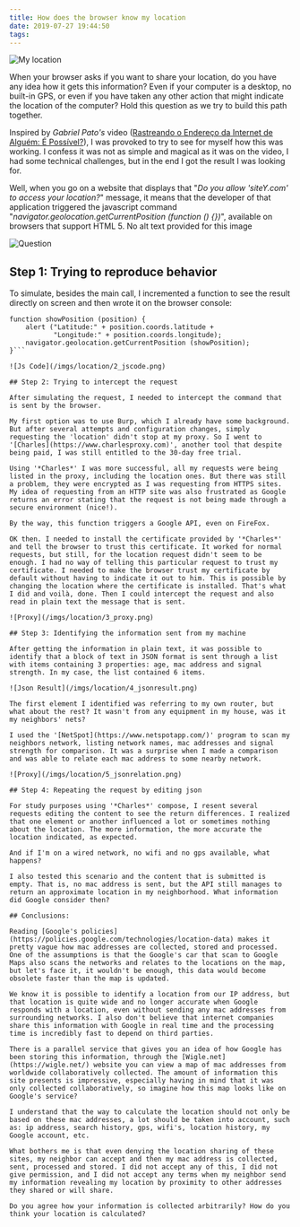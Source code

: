 ```yaml
---
title: How does the browser know my location
date: 2019-07-27 19:44:50
tags:
---
```

![My location](/imgs/location/banner.jfif)

When your browser asks if you want to share your location, do you have any idea how it gets this information? Even if your computer is a desktop, no built-in GPS, or even if you have taken any other action that might indicate the location of the computer? Hold this question as we try to build this path together.

Inspired by *Gabriel Pato's* video ([Rastreando o Endereço da Internet de Alguém: É Possível?](https://www.youtube.com/watch?v=6WZox0-Tc3k&feature=youtu.be)), I was provoked to try to see for myself how this was working. I confess it was not as simple and magical as it was on the video, I had some technical challenges, but in the end I got the result I was looking for.

Well, when you go on a website that displays that "*Do you allow 'siteY.com' to access your location?*" message, it means that the developer of that application triggered the javascript command "*navigator.geolocation.getCurrentPosition (function () {})*", available on browsers that support HTML 5.
No alt text provided for this image

![Question](/imgs/location/1_question.png)

## Step 1: Trying to reproduce behavior

To simulate, besides the main call, I incremented a function to see the result directly on screen and then wrote it on the browser console:

```
function showPosition (position) {
    alert ("Latitude:" + position.coords.latitude + 
           "Longitude:" + position.coords.longitude);
    navigator.geolocation.getCurrentPosition (showPosition);
}```

![Js Code](/imgs/location/2_jscode.png)

## Step 2: Trying to intercept the request

After simulating the request, I needed to intercept the command that is sent by the browser.

My first option was to use Burp, which I already have some background. But after several attempts and configuration changes, simply requesting the 'location' didn't stop at my proxy. So I went to '[Charles](https://www.charlesproxy.com)', another tool that despite being paid, I was still entitled to the 30-day free trial.

Using '*Charles*' I was more successful, all my requests were being listed in the proxy, including the location ones. But there was still a problem, they were encrypted as I was requesting from HTTPS sites. My idea of requesting from an HTTP site was also frustrated as Google returns an error stating that the request is not being made through a secure environment (nice!).

By the way, this function triggers a Google API, even on FireFox.

OK then. I needed to install the certificate provided by '*Charles*' and tell the browser to trust this certificate. It worked for normal requests, but still, for the location request didn't seem to be enough. I had no way of telling this particular request to trust my certificate. I needed to make the browser trust my certificate by default without having to indicate it out to him. This is possible by changing the location where the certificate is installed. That's what I did and voilà, done. Then I could intercept the request and also read in plain text the message that is sent.

![Proxy](/imgs/location/3_proxy.png)

## Step 3: Identifying the information sent from my machine

After getting the information in plain text, it was possible to identify that a block of text in JSON format is sent through a list with items containing 3 properties: age, mac address and signal strength. In my case, the list contained 6 items.

![Json Result](/imgs/location/4_jsonresult.png)

The first element I identified was referring to my own router, but what about the rest? It wasn't from any equipment in my house, was it my neighbors' nets?

I used the '[NetSpot](https://www.netspotapp.com/)' program to scan my neighbors network, listing network names, mac addresses and signal strength for comparison. It was a surprise when I made a comparison and was able to relate each mac address to some nearby network.

![Proxy](/imgs/location/5_jsonrelation.png)

## Step 4: Repeating the request by editing json

For study purposes using '*Charles*' compose, I resent several requests editing the content to see the return differences. I realized that one element or another influenced a lot or sometimes nothing about the location. The more information, the more accurate the location indicated, as expected.

And if I'm on a wired network, no wifi and no gps available, what happens?

I also tested this scenario and the content that is submitted is empty. That is, no mac address is sent, but the API still manages to return an approximate location in my neighborhood. What information did Google consider then?

## Conclusions:

Reading [Google's policies](https://policies.google.com/technologies/location-data) makes it pretty vague how mac addresses are collected, stored and processed. One of the assumptions is that the Google's car that scan to Google Maps also scans the networks and relates to the locations on the map, but let's face it, it wouldn't be enough, this data would become obsolete faster than the map is updated.

We know it is possible to identify a location from our IP address, but that location is quite wide and no longer accurate when Google responds with a location, even without sending any mac addresses from surrounding networks. I also don't believe that internet companies share this information with Google in real time and the processing time is incredibly fast to depend on third parties.

There is a parallel service that gives you an idea of how Google has been storing this information, through the [Wigle.net](https://wigle.net/) website you can view a map of mac addresses from worldwide collaboratively collected. The amount of information this site presents is impressive, especially having in mind that it was only collected collaboratively, so imagine how this map looks like on Google's service?

I understand that the way to calculate the location should not only be based on these mac addresses, a lot should be taken into account, such as: ip address, search history, gps, wifi's, location history, my Google account, etc.

What bothers me is that even denying the location sharing of these sites, my neighbor can accept and then my mac address is collected, sent, processed and stored. I did not accept any of this, I did not give permission, and I did not accept any terms when my neighbor send my information revealing my location by proximity to other addresses they shared or will share.

Do you agree how your information is collected arbitrarily? How do you think your location is calculated?